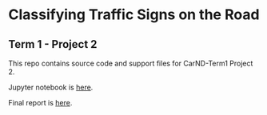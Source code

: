 # Classifying Traffic Signs on the Road

## Term 1 - Project 2

This repo contains source code and support files for CarND-Term1 Project 2.

Jupyter notebook is [here](./Notebook.ipynb).

Final report is [here](./project_report.md).